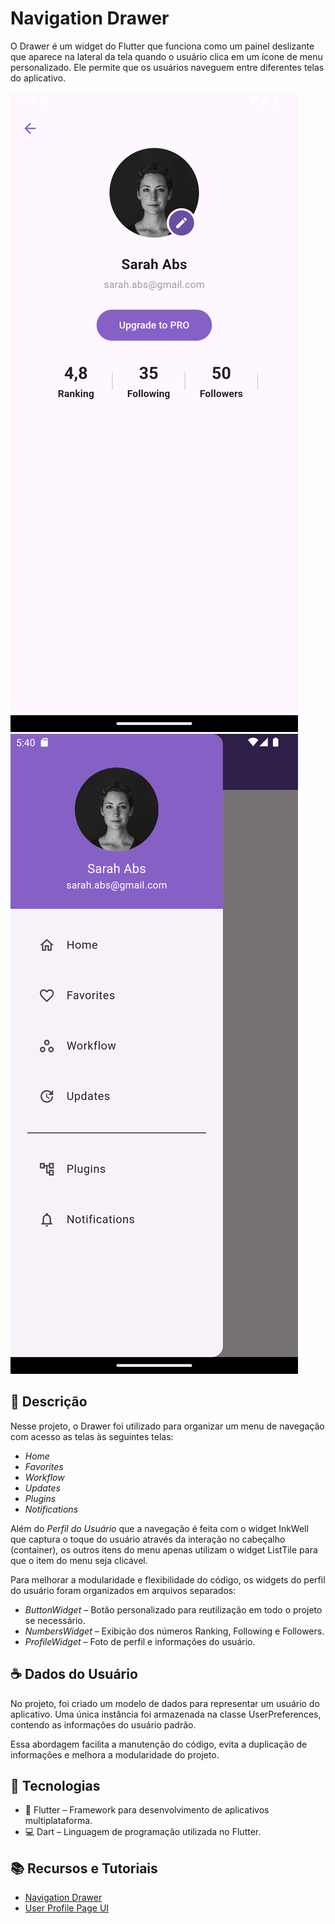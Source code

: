 # Navigation Drawer

O Drawer é um widget do Flutter que funciona como um painel deslizante que aparece na lateral da tela quando o usuário clica em um ícone de menu personalizado. Ele permite que os usuários naveguem entre diferentes telas do aplicativo.

![HomePage](drawer_navigation/lib/img/screenshot.png)
![UserPage](drawer_navigation/lib/img/screenshot2.png)


## 📝 Descrição

Nesse projeto, o Drawer foi utilizado para organizar um menu de navegação com acesso as telas às seguintes telas:

- *Home*
- *Favorites*
- *Workflow* 
- *Updates*
- *Plugins*
- *Notifications*

Além do *Perfil do Usuário* que a navegação é feita com o widget InkWell que captura o toque do usuário através da interação no cabeçalho (container), os outros itens do menu apenas utilizam o widget ListTile para que o item do menu seja clicável. 

Para melhorar a modularidade e flexibilidade do código, os widgets do perfil do usuário foram organizados em arquivos separados:

- *ButtonWidget* – Botão personalizado para reutilização em todo o projeto se necessário.
- *NumbersWidget* – Exibição dos números Ranking, Following e Followers.
- *ProfileWidget* – Foto de perfil e informações do usuário.

## ☕ Dados do Usuário

No projeto, foi criado um modelo de dados para representar um usuário do aplicativo. Uma única instância foi armazenada na classe UserPreferences, contendo as informações do usuário padrão.

Essa abordagem facilita a manutenção do código, evita a duplicação de informações e melhora a modularidade do projeto.

## 🔧 Tecnologias

- 🚀 Flutter – Framework para desenvolvimento de aplicativos multiplataforma.
- 💻 Dart – Linguagem de programação utilizada no Flutter.

## 📚 Recursos e Tutoriais

- [Navigation Drawer](https://www.youtube.com/watch?v=17FLO6uHhHU)
- [User Profile Page UI](https://www.youtube.com/watch?v=gSl-MoykYYk&t=855s)

